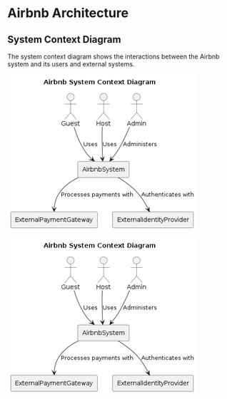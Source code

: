 # Airbnb Architecture

## System Context Diagram

The system context diagram shows the interactions between the Airbnb system and its users and external systems.

![System Context Diagram](Context.png)

![System Context Diagram](Context.png)
